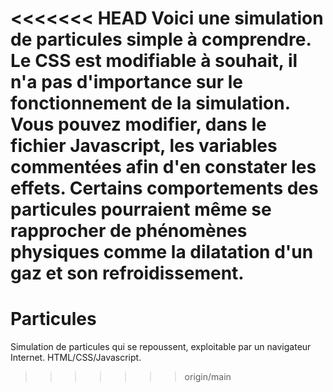 <<<<<<< HEAD
Voici une simulation de particules simple à comprendre.
Le CSS est modifiable à souhait, il n'a pas d'importance sur le fonctionnement de la simulation.
Vous pouvez modifier, dans le fichier Javascript, les variables commentées afin d'en constater les effets.
Certains comportements des particules pourraient même se rapprocher de phénomènes physiques comme la dilatation d'un gaz et son refroidissement.
=======
# Particules
Simulation de particules qui se repoussent, exploitable par un navigateur Internet. HTML/CSS/Javascript.
>>>>>>> origin/main
